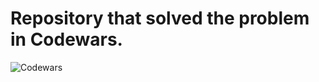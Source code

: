 # Repository that solved the problem in Codewars.

![Codewars](https://www.codewars.com/users/sangcomz/badges/large)
